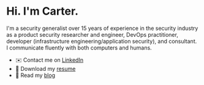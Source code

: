 # Hi. I'm Carter.

I'm a security generalist over 15 years of experience in the security industry as a product
security researcher and engineer, DevOps practitioner, developer (infrastructure
engineering/application security), and consultant. I communicate fluently with both computers and
humans.

- ✉️ Contact me on [LinkedIn](https://www.linkedin.com/in/carterjones/)
- 💼 Download my [resume](https://resume.carterjones.info/)
- 📝 Read my [blog](https://blog.carterjones.info/)
